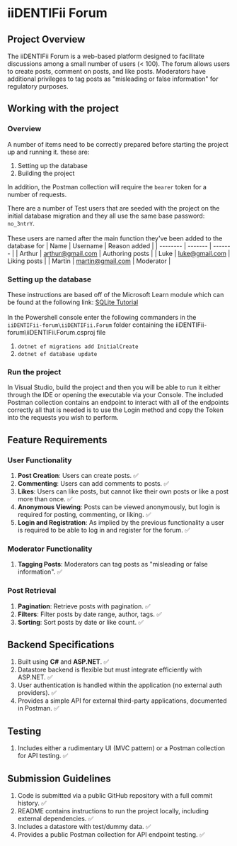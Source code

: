 # iiDENTIFii Forum

## Project Overview
The iiDENTIFii Forum is a web-based platform designed to facilitate discussions among a small number of users (< 100). The forum allows users to create posts, comment on posts, and like posts. Moderators have additional privileges to tag posts as "misleading or false information" for regulatory purposes.

## Working with the project

### Overview
A number of items need to be correctly prepared before starting the project up and running it. these are:
1. Setting up the database
2. Building the project

In addition, the Postman collection will require the `bearer` token for a number of requests.

There are a number of Test users that are seeded with the project on the initial database migration and they all use the same base password: `no_3ntrY`.<br>
<br>
These users are named after the main function they've been added to the database for
| Name      | Username              | Reason added      |
| --------  | -------               | -------           |
| Arthur    | arthur@gmail.com      | Authoring posts   |
| Luke      | luke@gmail.com        | Liking posts      |
| Martin    | martin@gmail.com      | Moderator         |

### Setting up the database

These instructions are based off of the Microsoft Learn module which can be found at the following link: [SQLite Tutorial](https://learn.microsoft.com/en-us/training/paths/aspnet-core-minimal-api/)<br>
<br>
In the Powershell console enter the following commanders in the `iiDENTIFii-forum\iiDENTIFii.Forum` folder containing the iiDENTIFii-forum\iiDENTIFii.Forum.csproj file<br>

1. `dotnet ef migrations add InitialCreate`
2. `dotnet ef database update`

### Run the project

In Visual Studio, build the project and then you will be able to run it either through the IDE or opening the executable via your Console. The included Postman collection contains an endpoint to interact with all of the endpoints correctly all that is needed is to use the Login method and copy the Token into the requests you wish to perform.

## Feature Requirements

### User Functionality
1. **Post Creation**: Users can create posts. ✅
2. **Commenting**: Users can add comments to posts. ✅
3. **Likes**: Users can like posts, but cannot like their own posts or like a post more than once. ✅
4. **Anonymous Viewing**: Posts can be viewed anonymously, but login is required for posting, commenting, or liking. ✅
5. **Login and Registration**: As implied by the previous functionality a user is required to be able to log in and register for the forum. ✅

### Moderator Functionality
1. **Tagging Posts**: Moderators can tag posts as "misleading or false information". ✅

### Post Retrieval
1. **Pagination**: Retrieve posts with pagination. ✅
2. **Filters**: Filter posts by date range, author, tags. ✅
3. **Sorting**: Sort posts by date or like count. ✅

## Backend Specifications
1. Built using **C#** and **ASP.NET**. ✅
2. Datastore backend is flexible but must integrate efficiently with ASP.NET. ✅
3. User authentication is handled within the application (no external auth providers). ✅
4. Provides a simple API for external third-party applications, documented in Postman. ✅

## Testing
1. Includes either a rudimentary UI (MVC pattern) or a Postman collection for API testing. ✅

## Submission Guidelines
1. Code is submitted via a public GitHub repository with a full commit history. ✅
2. README contains instructions to run the project locally, including external dependencies. ✅
3. Includes a datastore with test/dummy data. ✅
4. Provides a public Postman collection for API endpoint testing. ✅

